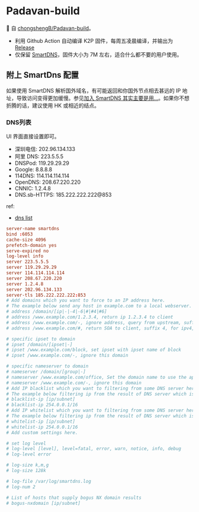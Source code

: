 # Padavan-build
🍴 自 [chongshengB/Padavan-build](https://github.com/chongshengB/Padavan-build)。

- 利用 Github Action 自动编译 K2P 固件，每周五凌晨编译，并输出为 [Release](https://github.com/rosuH/Padavan-build/releases)
- 仅保留 [SmartDNS](https://github.com/pymumu/smartdns/issues)，固件大小为 7M 左右，适合什么都不要的用户使用。

## 附上 SmartDns 配置

如果使用 SmartDNS 解析国外域名，有可能返回和你国外节点相去甚远的 IP 地址，导致访问变得更加缓慢。参见[加入 SmartDNS 其实主要是用...](https://github.com/coolsnowwolf/lede/issues/2551)。如果你不想折腾的话，建议使用 HK 或相近的结点。

### DNS列表

UI 界面直接设置即可。

- 深圳电信: 202.96.134.133
- 阿里 DNS: 223.5.5.5
- DNSPod: 119.29.29.29
- Google: 8.8.8.8 
- 114DNS: 114.114.114.114 
- OpenDNS: 208.67.220.220
- CNNIC: 1.2.4.8
- DNS.sb-HTTPS: 185.222.222.222@853 

ref:
- [dns list](https://www.ip.cn/dns.html)

```conf
server-name smartdns
bind :6053
cache-size 4096
prefetch-domain yes
serve-expired no
log-level info
server 223.5.5.5
server 119.29.29.29
server 114.114.114.114
server 208.67.220.220
server 1.2.4.8
server 202.96.134.133
server-tls 185.222.222.222:853 
# Add domains which you want to force to an IP address here.
# The example below send any host in example.com to a local webserver.
# address /domain/[ip|-|-4|-6|#|#4|#6]
# address /www.example.com/1.2.3.4, return ip 1.2.3.4 to client
# address /www.example.com/-, ignore address, query from upstream, suffix 4, for ipv4, 6 for ipv6, none for all
# address /www.example.com/#, return SOA to client, suffix 4, for ipv4, 6 for ipv6, none for all

# specific ipset to domain
# ipset /domain/[ipset|-]
# ipset /www.example.com/block, set ipset with ipset name of block 
# ipset /www.example.com/-, ignore this domain

# specific nameserver to domain
# nameserver /domain/[group|-]
# nameserver /www.example.com/office, Set the domain name to use the appropriate server group.
# nameserver /www.example.com/-, ignore this domain
# Add IP blacklist which you want to filtering from some DNS server here.
# The example below filtering ip from the result of DNS server which is configured with -blacklist-ip.
# blacklist-ip [ip/subnet]
# blacklist-ip 254.0.0.1/16
# Add IP whitelist which you want to filtering from some DNS server here.
# The example below filtering ip from the result of DNS server which is configured with -whitelist-ip.
# whitelist-ip [ip/subnet]
# whitelist-ip 254.0.0.1/16
# Add custom settings here.

# set log level
# log-level [level], level=fatal, error, warn, notice, info, debug
# log-level error

# log-size k,m,g
# log-size 128k

# log-file /var/log/smartdns.log
# log-num 2

# List of hosts that supply bogus NX domain results 
# bogus-nxdomain [ip/subnet]

```

